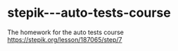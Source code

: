 # stepik---auto-tests-course
The homework for the auto tests course
https://stepik.org/lesson/187065/step/7
